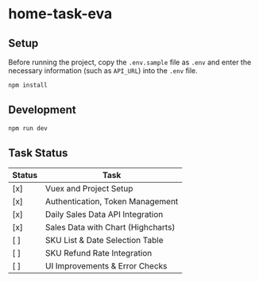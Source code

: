 # home-task-eva

## Setup

Before running the project, copy the `.env.sample` file as `.env` and enter the necessary information (such as `API_URL`) into the `.env` file.

```sh
npm install
```

## Development

```sh
npm run dev
```

## Task Status

| Status | Task                               |
| ------ | ---------------------------------- |
| [x]    | Vuex and Project Setup             |
| [x]    | Authentication, Token Management   |
| [x]    | Daily Sales Data API Integration   |
| [x]    | Sales Data with Chart (Highcharts) |
| [ ]    | SKU List & Date Selection Table    |
| [ ]    | SKU Refund Rate Integration        |
| [ ]    | UI Improvements & Error Checks     |
